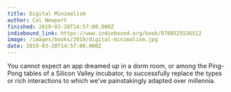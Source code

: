 ```yaml
---
title: Digital Minimalism
author: Cal Newport
finished: 2019-03-28T14:57:00.000Z
indiebound_link: https://www.indiebound.org/book/9780525536512
image: /images/books/2019/digital-minimalism.jpg
date: 2019-03-28T14:57:00.000Z
---
```

You cannot expect an app dreamed up in a dorm room, or among the Ping-Pong tables of a Silicon Valley incubator, to successfully replace the types or rich interactions to which we’ve painstakingly adapted over millennia.